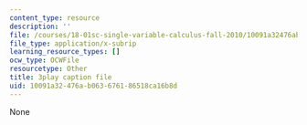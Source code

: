 ```yaml
---
content_type: resource
description: ''
file: /courses/18-01sc-single-variable-calculus-fall-2010/10091a32476ab063676186518ca16b8d_kCPVBl953eY.srt
file_type: application/x-subrip
learning_resource_types: []
ocw_type: OCWFile
resourcetype: Other
title: 3play caption file
uid: 10091a32-476a-b063-6761-86518ca16b8d
---
```

None

